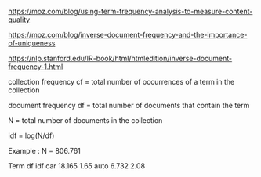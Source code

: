 
https://moz.com/blog/using-term-frequency-analysis-to-measure-content-quality

https://moz.com/blog/inverse-document-frequency-and-the-importance-of-uniqueness

https://nlp.stanford.edu/IR-book/html/htmledition/inverse-document-frequency-1.html

collection frequency
cf = total number of occurrences of a term in the collection

document frequency
df = total number of documents that contain the term

N = total number of documents in the collection 

idf = log(N/df)

Example :
  N = 806.761
  

  Term  df      idf
  car   18.165  1.65
  auto   6.732  2.08